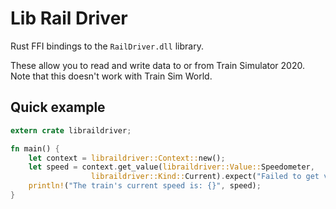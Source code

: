 # Lib Rail Driver

Rust FFI bindings to the `RailDriver.dll` library.

These allow you to read and write data to or from Train Simulator 2020. Note
that this doesn't work with Train Sim World.

## Quick example

```rust
extern crate libraildriver;

fn main() {
    let context = libraildriver::Context::new();
    let speed = context.get_value(libraildriver::Value::Speedometer,
                  libraildriver::Kind::Current).expect("Failed to get value.");
    println!("The train's current speed is: {}", speed);
}
```
